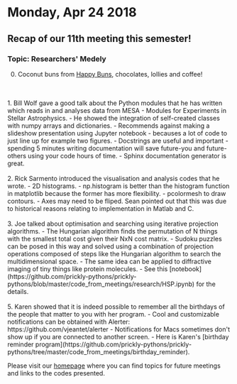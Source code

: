 # Monday, Apr 24 2018

## Recap of our 11th meeting this semester! 
### Topic: Researchers' Medely

0. Coconut buns from [Happy Buns](http://goodfoodfinderaz.com/find-good-food/happy-buns-asian-bakery/), chocolates, lollies and coffee!
<br>
<br>
1. Bill Wolf gave a good talk about the Python modules that he has written which reads in and analyses data from MESA - Modules for Experiments in Stellar Astrophysics.
    - He showed the integration of self-created classes with numpy arrays and dictionaries.
    - Recommends against making a slideshow presentation using Jupyter notebook - becauses a lot of code to just line up for example two figures.
    - Docstrings are useful and important - spending 5 minutes writing documentation will save future-you and future-others using your code hours of time.
    - Sphinx documentation generator is great.
<br>
<br>
2. Rick Sarmento introduced the visualisation and analysis codes that he wrote.
    - 2D histograms.
    - np.histogram is better than the histogram function in matplotlib because the former has more flexibility.
    - pcolormesh to draw contours.
    - Axes may need to be fliped. Sean pointed out that this was due to historical reasons relating to implementation in Matlab and C.
<br>
<br>
3. Joe talked about optimisation and searching using iterative projection algorithms.
    - The Hungarian algorithm finds the permutation of N things with the smallest total cost given their NxN cost matrix. 
    - Sudoku puzzles can be posed in this way and solved using a combination of projection operations composed of steps like the Hungarian algorithm to search the multidimensional space.
    - The same idea can be applied to diffractive imaging of tiny things like protein molecules.
    - See this [notebook](https://github.com/prickly-pythons/prickly-pythons/blob/master/code_from_meetings/research/HSP.ipynb) for the details.
<br>
<br>
5. Karen showed that it is indeed possible to remember all the birthdays of the people that matter to you with her program.
    - Cool and customizable notifications can be obtained with Alerter: https://github.com/vjeantet/alerter
    - Notifications for Macs sometimes don't show up if you are connected to another screen.
    - Here is Karen's [birthday reminder program](https://github.com/prickly-pythons/prickly-pythons/tree/master/code_from_meetings/birthday_reminder).




Please visit our [homepage](http://prickly-pythons.github.io) where you can find topics for future meetings and links to the codes presented.
